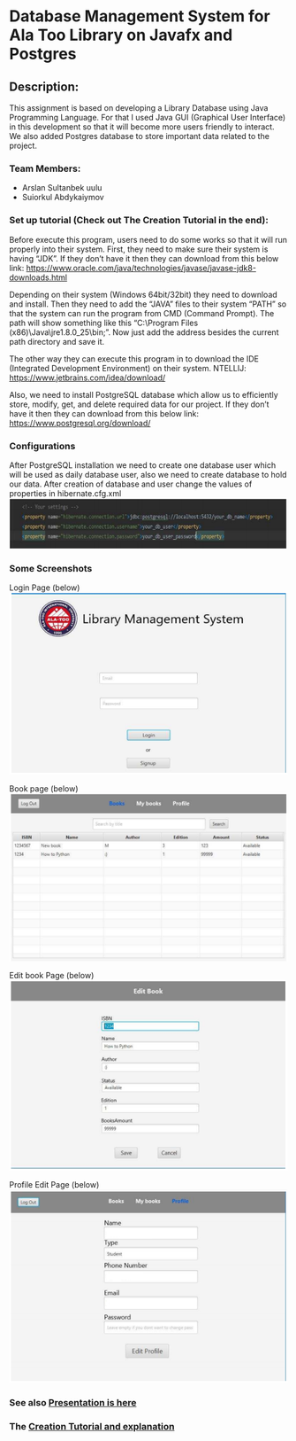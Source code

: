 # Database Management System for Ala Too Library on Javafx and Postgres
## Description:

This assignment is based on developing a Library Database using Java
Programming Language. For that I used Java GUI (Graphical User Interface) in this development so
that it will become more users friendly to interact.
We also added Postgres database to store important data related to the project. 

### Team Members:
- Arslan Sultanbek uulu
- Suiorkul Abdykaiymov

### Set up tutorial (Check out The Creation Tutorial in the end):
Before execute this program, users need to do some works so that it will run properly into their
system. First, they need to make sure their system is having “JDK”. If they don’t have it then
they can download from this below link: 
https://www.oracle.com/java/technologies/javase/javase-jdk8-downloads.html

Depending on their system (Windows 64bit/32bit) they need to download and install. Then
they need to add the “JAVA” files to their system “PATH” so that the system can run the
program from CMD (Command Prompt). The path will show something like this “C:\Program
Files (x86)\Java\jre1.8.0_25\bin;”. Now just add the address besides the current path directory
and save it.

The other way they can execute this program in to download the IDE (Integrated Development
Environment) on their system.
NTELLIJ: 
https://www.jetbrains.com/idea/download/

Also, we need to install PostgreSQL database which allow us to efficiently store, modify, get,
and delete required data for our project. If they don’t have it then they can download from this
below link:
https://www.postgresql.org/download/

### Configurations
After PostgreSQL installation we need to create one database user which will be used as daily
database user, also we need to create database to hold our data. After creation of database
and user change the values of properties in hibernate.cfg.xml 
<img src="OOP%20App%20Screenshots/configuration%201.PNG">



### Some Screenshots

Login Page (below)
<img src="OOP%20App%20Screenshots/Login%20main%20screen.PNG">

Book page  (below)
<img src="OOP%20App%20Screenshots/Books-second.PNG">

Edit book Page  (below)
<img src="OOP%20App%20Screenshots/Editing%20book-fourth.PNG">

Profile Edit Page (below)
<img src="OOP%20App%20Screenshots/Profile%20page-third.PNG">

### See also [Presentation is here](https://github.com/arslansD/OOP-final-project/blob/main/Presentation%20and%20Tutorial/Database%20Management%20System%20for%20Library%20ppt.pdf)

### The [Creation Tutorial and explanation](https://github.com/arslansD/OOP-final-project/blob/main/Presentation%20and%20Tutorial/Creation%20Tutorial%20and%20Explanation.pdf)

